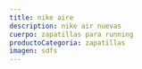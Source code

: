```yaml
---
title: nike aire
description: nike air nuevas
cuerpo: zapatillas para running
productoCategoria: zapatillas
imagen: sdfs
---
```

